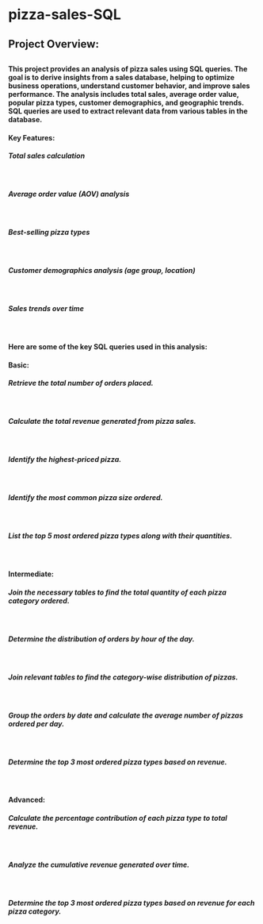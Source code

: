 # pizza-sales-SQL
<h2>Project Overview:<h2/>

<h4>This project provides an analysis of pizza sales using SQL queries. The goal is to derive insights from a sales database, helping to optimize business operations, understand customer behavior, and improve sales performance. The analysis includes total sales, average order value, popular pizza types, customer demographics, and geographic trends. SQL queries are used to extract relevant data from various tables in the database.</h4>

<h4>Key Features:</h4>
<h5>Total sales calculation</h5>
<br>
<h5>Average order value (AOV) analysis</h5>
<br>
<h5>Best-selling pizza types</h5>
<br>
<h5>Customer demographics analysis (age group, location)</h5>
<br>
<h5>Sales trends over time</h5>
<br>

<h4>Here are some of the key SQL queries used in this analysis:</h4>

<h4>Basic:</h4>
<h5>Retrieve the total number of orders placed.</h5>
<br>
<h5>Calculate the total revenue generated from pizza sales.</h5>
<br>
<h5>Identify the highest-priced pizza.</h5>
<br>
<h5>Identify the most common pizza size ordered.</h5>
<br>
<h5>List the top 5 most ordered pizza types along with their quantities.</h5>
<br>

<h4>Intermediate:</h4>
<h5>Join the necessary tables to find the total quantity of each pizza category ordered.</h5>
<br>
<h5>Determine the distribution of orders by hour of the day.</h5>
<br>
<h5>Join relevant tables to find the category-wise distribution of pizzas.</h5>
<br>
<h5>Group the orders by date and calculate the average number of pizzas ordered per day.</h5>
<br>
<h5>Determine the top 3 most ordered pizza types based on revenue.</h5>
<br>

<h4>Advanced:</h4>
<h5>Calculate the percentage contribution of each pizza type to total revenue.</h5>
<br>
<h5>Analyze the cumulative revenue generated over time.</h5>
<br>
<h5>Determine the top 3 most ordered pizza types based on revenue for each pizza category.</h5>
